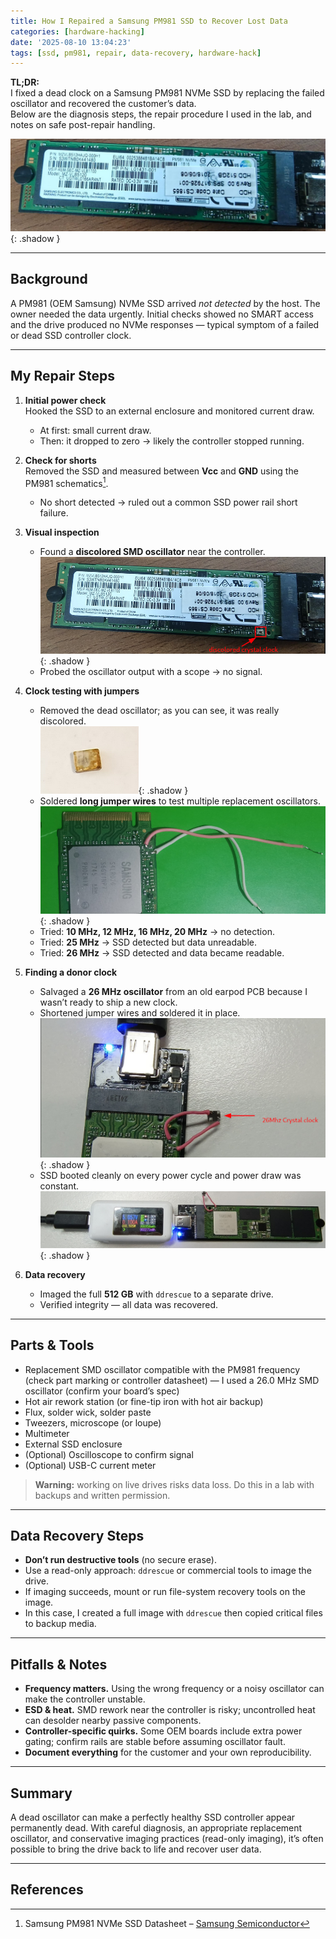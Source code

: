 ```yaml
---
title: How I Repaired a Samsung PM981 SSD to Recover Lost Data
categories: [hardware-hacking]
date: '2025-08-10 13:04:23'
tags: [ssd, pm981, repair, data-recovery, hardware-hack]
---
```


**TL;DR:**  
I fixed a dead clock on a Samsung PM981 NVMe SSD by replacing the failed oscillator and recovered the customer’s data.  
Below are the diagnosis steps, the repair procedure I used in the lab, and notes on safe post-repair handling.

![Samsung PM981 SSD board](/assets/img/pm981-repair/pm981.jpeg){: .shadow }

---

## Background  
A PM981 (OEM Samsung) NVMe SSD arrived *not detected* by the host. The owner needed the data urgently. Initial checks showed no SMART access and the drive produced no NVMe responses — typical symptom of a failed or dead SSD controller clock.

---

## My Repair Steps

1. **Initial power check**  
   Hooked the SSD to an external enclosure and monitored current draw.  
   - At first: small current draw.  
   - Then: it dropped to zero → likely the controller stopped running.

2. **Check for shorts**  
   Removed the SSD and measured between **Vcc** and **GND** using the PM981 schematics[^1].  
   - No short detected → ruled out a common SSD power rail short failure.

3. **Visual inspection**  
   - Found a **discolored SMD oscillator** near the controller.  
   ![Discolored clock](/assets/img/pm981-repair/discolored_clock.png){: .shadow }  
   - Probed the oscillator output with a scope → no signal.

4. **Clock testing with jumpers**  
   - Removed the dead oscillator; as you can see, it was really discolored.  
   ![Removed clock](/assets/img/pm981-repair/removed_clock.png){: .shadow }  
   - Soldered **long jumper wires** to test multiple replacement oscillators.  
   ![Jumper wires](/assets/img/pm981-repair/jumper_wire.png){: .shadow }  
   - Tried: **10 MHz, 12 MHz, 16 MHz, 20 MHz** → no detection.  
   - Tried: **25 MHz** → SSD detected but data unreadable.  
   - Tried: **26 MHz** → SSD detected and data became readable.

5. **Finding a donor clock**  
   - Salvaged a **26 MHz oscillator** from an old earpod PCB because I wasn’t ready to ship a new clock.  
   - Shortened jumper wires and soldered it in place.  
   ![New clock](/assets/img/pm981-repair/new_clock.png){: .shadow }  
   - SSD booted cleanly on every power cycle and power draw was constant.  
   ![Current draw](/assets/img/pm981-repair/current_draw.jpg){: .shadow }

6. **Data recovery**  
   - Imaged the full **512 GB** with `ddrescue` to a separate drive.  
   - Verified integrity — all data was recovered.

---

## Parts & Tools  
- Replacement SMD oscillator compatible with the PM981 frequency (check part marking or controller datasheet) — I used a 26.0 MHz SMD oscillator (confirm your board’s spec)  
- Hot air rework station (or fine-tip iron with hot air backup)  
- Flux, solder wick, solder paste  
- Tweezers, microscope (or loupe)  
- Multimeter  
- External SSD enclosure  
- (Optional) Oscilloscope to confirm signal  
- (Optional) USB-C current meter  

> **Warning:** working on live drives risks data loss. Do this in a lab with backups and written permission.

---

## Data Recovery Steps  
- **Don’t run destructive tools** (no secure erase).  
- Use a read-only approach: `ddrescue` or commercial tools to image the drive.  
- If imaging succeeds, mount or run file-system recovery tools on the image.  
- In this case, I created a full image with `ddrescue` then copied critical files to backup media.

---

## Pitfalls & Notes  
- **Frequency matters.** Using the wrong frequency or a noisy oscillator can make the controller unstable.  
- **ESD & heat.** SMD rework near the controller is risky; uncontrolled heat can desolder nearby passive components.  
- **Controller-specific quirks.** Some OEM boards include extra power gating; confirm rails are stable before assuming oscillator fault.  
- **Document everything** for the customer and your own reproducibility.

---

## Summary  
A dead oscillator can make a perfectly healthy SSD controller appear permanently dead. With careful diagnosis, an appropriate replacement oscillator, and conservative imaging practices (read-only imaging), it’s often possible to bring the drive back to life and recover user data.

---

## References  
[^1]: Samsung PM981 NVMe SSD Datasheet – [Samsung Semiconductor](https://www.compuram.biz/documents/datasheet/Samsung_PM981_Rev_1_1.pdf)

